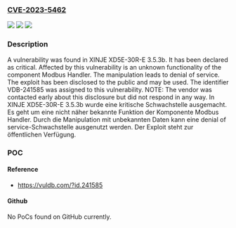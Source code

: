 ### [CVE-2023-5462](https://cve.mitre.org/cgi-bin/cvename.cgi?name=CVE-2023-5462)
![](https://img.shields.io/static/v1?label=Product&message=XD5E-30R-E&color=blue)
![](https://img.shields.io/static/v1?label=Version&message=3.5.3b%20&color=brightgreen)
![](https://img.shields.io/static/v1?label=Vulnerability&message=CWE-404%20Denial%20of%20Service&color=brightgreen)

### Description

A vulnerability was found in XINJE XD5E-30R-E 3.5.3b. It has been declared as critical. Affected by this vulnerability is an unknown functionality of the component Modbus Handler. The manipulation leads to denial of service. The exploit has been disclosed to the public and may be used. The identifier VDB-241585 was assigned to this vulnerability. NOTE: The vendor was contacted early about this disclosure but did not respond in any way.
In XINJE XD5E-30R-E 3.5.3b wurde eine kritische Schwachstelle ausgemacht. Es geht um eine nicht näher bekannte Funktion der Komponente Modbus Handler. Durch die Manipulation mit unbekannten Daten kann eine denial of service-Schwachstelle ausgenutzt werden. Der Exploit steht zur öffentlichen Verfügung.

### POC

#### Reference
- https://vuldb.com/?id.241585

#### Github
No PoCs found on GitHub currently.

